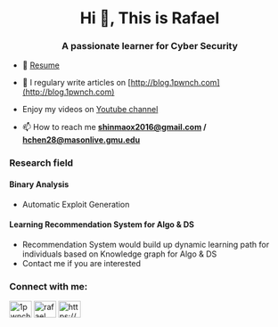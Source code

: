 <h1 align="center">Hi 👋, This is Rafael</h1>
<h3 align="center">A passionate learner for Cyber Security</h3>

- 🎏 [Resume](https://github.com/shinmao/Resume/blob/main/Rafael_s_new_resume.pdf)

- 📝 I regulary write articles on [http://blog.1pwnch.com](http://blog.1pwnch.com)

- Enjoy my videos on [Youtube channel](https://youtube.com/channel/UC9jW5yQu-TsS2NYP0Ya2gIg)  

- 📫 How to reach me **shinmaox2016@gmail.com / hchen28@masonlive.gmu.edu**

<p align="left">
<h3 align="left">Research field</h3>
<h4>Binary Analysis</h4>
<ul>
  <li>Automatic Exploit Generation</li>
</ul>
<h4>Learning Recommendation System for Algo & DS</h4>
<ul>
  <li>Recommendation System would build up dynamic learning path for individuals based on Knowledge graph for Algo & DS</li>
  <li>Contact me if you are interested</li>
</ul>
</p>

<p align="left">
<h3 align="left">Connect with me:</h3>
<a href="https://twitter.com/1pwnch" target="blank"><img align="center" src="https://cdn.jsdelivr.net/npm/simple-icons@3.0.1/icons/twitter.svg" alt="1pwnch" height="30" width="40" /></a>
<a href="https://www.linkedin.com/in/plz-hash-chen-2019/" target="blank"><img align="center" src="https://cdn.jsdelivr.net/npm/simple-icons@3.0.1/icons/linkedin.svg" alt="rafael chen" height="30" width="40" /></a>
<a href="/https://blog.1pwnch.com/index.xml" target="blank"><img align="center" src="https://cdn.jsdelivr.net/npm/simple-icons@3.0.1/icons/rss.svg" alt="https://blog.1pwnch.com/index.xml" height="30" width="40" /></a>
</p>
